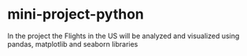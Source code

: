 # mini-project-python
In the project the Flights in the US will be analyzed and visualized using pandas, matplotlib and seaborn libraries
